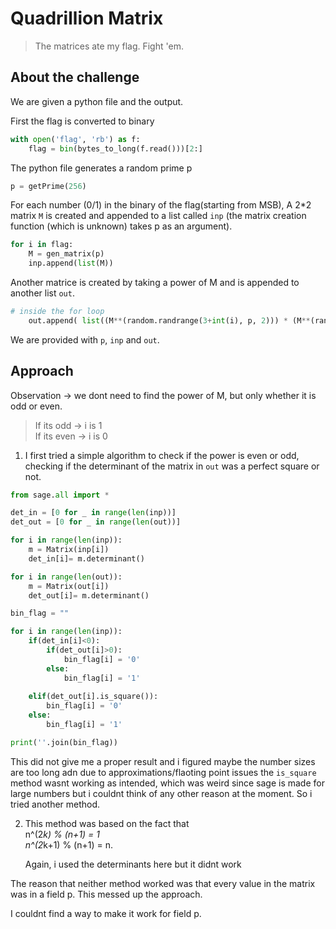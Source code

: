 # Quadrillion Matrix

> The matrices ate my flag. Fight 'em.

## About the challenge

We are given a python file and the output.

First the flag is converted to binary 

```python
with open('flag', 'rb') as f:
    flag = bin(bytes_to_long(f.read()))[2:]
```

The python file generates a random prime p 

```python
p = getPrime(256)
```

For each number (0/1) in the binary of the flag(starting from MSB), A 2*2 matrix `M` is created  and appended to a list called `inp` (the matrix creation function (which is unknown) takes p as an argument).

```python
for i in flag:
    M = gen_matrix(p)
    inp.append(list(M))
```

Another matrice is created by taking a power of M and is appended to another list `out`.

```python
# inside the for loop
    out.append( list((M**(random.randrange(3+int(i), p, 2))) * (M**(random.randrange(3, p, 2)))) )
```

We are provided with `p`, `inp` and `out`.

## Approach

Observation -> we dont need to find the power of M, but only whether it is odd or even.

> If its odd -> i is 1 <br>
If its even -> i is 0

1. I first tried a simple algorithm to check if the power is even or odd, checking if the determinant of the matrix in `out` was a perfect square or not. 

```python
from sage.all import *

det_in = [0 for _ in range(len(inp))]
det_out = [0 for _ in range(len(out))]

for i in range(len(inp)):
    m = Matrix(inp[i])
    det_in[i]= m.determinant()

for i in range(len(out)):
    m = Matrix(out[i])
    det_out[i]= m.determinant()

bin_flag = ""

for i in range(len(inp)):
    if(det_in[i]<0):
        if(det_out[i]>0):
            bin_flag[i] = '0'
        else:
            bin_flag[i] = '1'
        
    elif(det_out[i].is_square()):
        bin_flag[i] = '0'
    else:
        bin_flag[i] = '1'

print(''.join(bin_flag))
```

This did not give me a proper result and i figured maybe the number sizes are too long adn due to approximations/flaoting point issues the `is_square` method wasnt working as intended, which was weird since sage is made for large numbers but i couldnt think of any other reason at the moment. So i tried another method.

2. This method was based on the fact that <br>
n^(2*k) % (n+1) = 1  <br>
n^(2*k+1) % (n+1) = n.

    Again, i used the determinants here but it didnt work


The reason that neither method worked was that every value in the matrix was in a field p.
This messed up the approach.

I couldnt find a way to make it work for field p.

